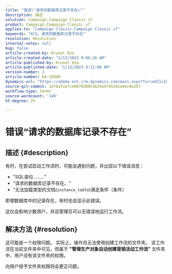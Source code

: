 ```yaml
---
title: "错误\"请求的数据库记录不存在\""
description: 描述
solution: Campaign,Campaign Classic v7
product: Campaign,Campaign Classic v7
applies-to: "Campaign Classic,Campaign Classic v7"
keywords: "KCS，请求的数据库记录不存在"
resolution: Resolution
internal-notes: null
bug: false
article-created-by: Krunal Oza
article-created-date: "1/13/2023 9:06:26 AM"
article-published-by: Krunal Oza
article-published-date: "1/13/2023 9:12:06 AM"
version-number: 2
article-number: KA-19400
dynamics-url: "https://adobe-ent.crm.dynamics.com/main.aspx?forceUCI=1&pagetype=entityrecord&etn=knowledgearticle&id=4574fe8c-2193-ed11-aad1-6045bd006793"
source-git-commit: 1e78afaafce067830053629a4fd5261a9ec9e25f
workflow-type: tm+mt
source-wordcount: '149'
ht-degree: 2%

---
```


# 错误“请求的数据库记录不存在”

## 描述 {#description}


有时，在尝试启动工作流时，可能会遇到问题，并出现以下错误消息：

- &quot;SQL语句……...&quot;
- &quot;请求的数据库记录不存在。&quot;
- &quot;无法加载类型的文档(`instance_table`)满足条件（条件）


即使数据库中的记录存在，有时也会显示此错误。

这仅会影响少数用户，并且管理员可以无错误地运行工作流。


## 解决方法 {#resolution}


这可能是一个权限问题。 实际上，操作员无法使用创建工作流的文件夹。 该工作流在当前文件夹中可见，但属于 <b>&quot;管理生产对象自动创建营销活动工作流&quot;</b> 文件夹中，用户没有该文件夹的权限。

向用户授予文件夹权限将会更正问题。
